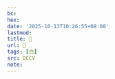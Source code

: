```yaml
---
bc:
hex:
date: '2025-10-13T10:26:55+08:00'
lastmod:
title: 􀶜
url: 􀶜
tags: [白]
src: DCCV
note:
---
```

